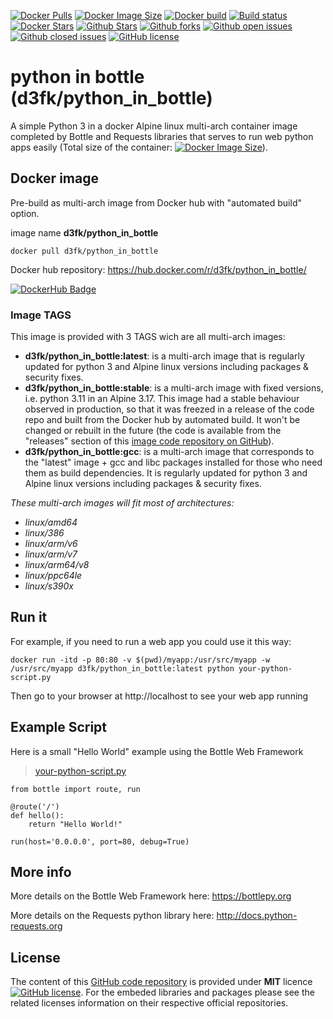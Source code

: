 [![Docker Pulls](https://badgen.net/docker/pulls/d3fk/python_in_bottle?icon=docker&label=pulls)](https://hub.docker.com/r/d3fk/python_in_bottle/tags) [![Docker Image Size](https://badgen.net/docker/size/d3fk/python_in_bottle/latest?icon=docker&label=image%20size)](https://hub.docker.com/r/d3fk/python_in_bottle/tags) [![Docker build](https://img.shields.io/docker/cloud/automated/d3fk/python_in_bottle?label=build&logo=docker)](https://hub.docker.com/r/d3fk/python_in_bottle/tags) [![Build status](https://img.shields.io/docker/cloud/build/d3fk/python_in_bottle?label=build%20status&logo=docker)](https://hub.docker.com/r/d3fk/python_in_bottle/builds) [![Docker Stars](https://badgen.net/docker/stars/d3fk/python_in_bottle?icon=docker&label=stars&color=green)](https://hub.docker.com/r/d3fk/python_in_bottle) [![Github Stars](https://img.shields.io/github/stars/Angatar/python_in_bottle?label=stars&logo=github&color=green&style=flat)](https://github.com/Angatar/python_in_bottle) [![Github forks](https://img.shields.io/github/forks/Angatar/python_in_bottle?logo=github&style=flat)](https://github.com/Angatar/python_in_bottle/fork) [![Github open issues](https://img.shields.io/github/issues-raw/Angatar/python_in_bottle?logo=github&color=yellow)](https://github.com/Angatar/python_in_bottle/issues) [![Github closed issues](https://img.shields.io/github/issues-closed-raw/Angatar/python_in_bottle?logo=github&color=green)](https://github.com/Angatar/python_in_bottle/issues?q=is%3Aissue+is%3Aclosed) [![GitHub license](https://img.shields.io/github/license/Angatar/python_in_bottle)](https://github.com/Angatar/python_in_bottle/blob/master/LICENSE)


# python in bottle (d3fk/python_in_bottle)
A simple Python 3 in a docker Alpine linux multi-arch container image completed by Bottle and Requests libraries that serves to run web python apps easily (Total size of the container: [![Docker Image Size](https://badgen.net/docker/size/d3fk/python_in_bottle/latest?icon=docker&label=compressed)](https://hub.docker.com/r/d3fk/python_in_bottle/tags)).

## Docker image
Pre-build as multi-arch image from Docker hub with "automated build" option.

image name **d3fk/python_in_bottle**

`docker pull d3fk/python_in_bottle`

Docker hub repository: https://hub.docker.com/r/d3fk/python_in_bottle/

[![DockerHub Badge](https://dockeri.co/image/d3fk/python_in_bottle)](https://hub.docker.com/r/d3fk/python_in_bottle)


### Image TAGS

This image is provided with 3 TAGS wich are all multi-arch images:

- **d3fk/python_in_bottle:latest**: is a multi-arch image that is regularly updated for python 3 and Alpine linux versions including packages & security fixes.
- **d3fk/python_in_bottle:stable**: is a multi-arch image with fixed versions, i.e. python 3.11 in an Alpine 3.17. This image had a stable behaviour observed in production, so that it was freezed in a release of the code repo and built from the Docker hub by automated build. It won't be changed or rebuilt in the future (the code is available from the "releases" section of this [image code repository on GitHub](https://github.com/Angatar/python_in_bottle)).
- **d3fk/python_in_bottle:gcc**: is a multi-arch image that corresponds to the "latest" image + gcc and libc packages installed for those who need them as build dependencies. It is regularly updated for python 3 and Alpine linux versions including packages & security fixes.

*These multi-arch images will fit most of architectures:*

- *linux/amd64*
- *linux/386*
- *linux/arm/v6*
- *linux/arm/v7*
- *linux/arm64/v8*
- *linux/ppc64le*
- *linux/s390x*

## Run it

For example, if you need to run a web app you could use it this way:

`docker run -itd -p 80:80 -v $(pwd)/myapp:/usr/src/myapp -w /usr/src/myapp d3fk/python_in_bottle:latest python your-python-script.py`

Then go to your browser at http://localhost  to see your web app running

## Example Script 

Here is a small "Hello World" example using the Bottle Web Framework
>[your-python-script.py](https://github.com/Angatar/python_in_bottle/blob/master/your-python-script.py)


```
from bottle import route, run

@route('/')
def hello():
    return "Hello World!"

run(host='0.0.0.0', port=80, debug=True)
```



## More info

More details on the Bottle Web Framework here: https://bottlepy.org

More details on the Requests python library here: http://docs.python-requests.org

## License

The content of this [GitHub code repository](https://github.com/Angatar/python_in_bottle) is provided under **MIT** licence [![GitHub license](https://img.shields.io/github/license/Angatar/python_in_bottle)](https://github.com/Angatar/python_in_bottle/blob/master/LICENSE). For the embeded libraries and packages please see the related licenses information on their respective official repositories.
